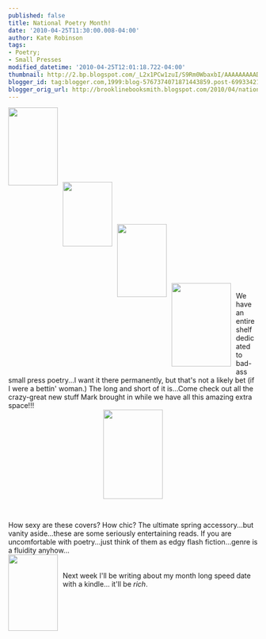 ```yaml
---
published: false
title: National Poetry Month!
date: '2010-04-25T11:30:00.008-04:00'
author: Kate Robinson
tags:
- Poetry;
- Small Presses
modified_datetime: '2010-04-25T12:01:18.722-04:00'
thumbnail: http://2.bp.blogspot.com/_L2x1PCw1zuI/S9Rm0WbaxbI/AAAAAAAAADo/0GZKwX9t3Tk/s72-c/tn9781933517438.jpg
blogger_id: tag:blogger.com,1999:blog-5767374071871443859.post-6993342169453130171
blogger_orig_url: http://brooklinebooksmith.blogspot.com/2010/04/national-poetry-month.html
---
```


<a href="http://2.bp.blogspot.com/_L2x1PCw1zuI/S9Rm0WbaxbI/AAAAAAAAADo/0GZKwX9t3Tk/s1600/tn9781933517438.jpg"><img style="MARGIN: 0px 10px 10px 0px; WIDTH: 100px; FLOAT: left; HEIGHT: 157px; CURSOR: hand" id="BLOGGER_PHOTO_ID_5464105297467065778" border="0" alt="" src="http://2.bp.blogspot.com/_L2x1PCw1zuI/S9Rm0WbaxbI/AAAAAAAAADo/0GZKwX9t3Tk/s320/tn9781933517438.jpg" /></a><br /><div><br /><br /><div><br /><br /><br /><div><br /><br /><a href="http://1.bp.blogspot.com/_L2x1PCw1zuI/S9RjvBv2TEI/AAAAAAAAADg/Y71iYwNEQzw/s1600/tn9781931236706.jpg"><img style="MARGIN: 0px 10px 10px 0px; WIDTH: 100px; FLOAT: left; HEIGHT: 130px; CURSOR: hand" id="BLOGGER_PHOTO_ID_5464101907481381954" border="0" alt="" src="http://1.bp.blogspot.com/_L2x1PCw1zuI/S9RjvBv2TEI/AAAAAAAAADg/Y71iYwNEQzw/s320/tn9781931236706.jpg" /></a><br /><br /><div><br /><br /><br /><a href="http://3.bp.blogspot.com/_L2x1PCw1zuI/S9RjjleypfI/AAAAAAAAADY/pp81LRqnhFQ/s1600/tn9780981522739.jpg"><img style="MARGIN: 0px 10px 10px 0px; WIDTH: 100px; FLOAT: left; HEIGHT: 147px; CURSOR: hand" id="BLOGGER_PHOTO_ID_5464101710915085810" border="0" alt="" src="http://3.bp.blogspot.com/_L2x1PCw1zuI/S9RjjleypfI/AAAAAAAAADY/pp81LRqnhFQ/s320/tn9780981522739.jpg" /></a><br /><br /><div><br /><br /><br /><br /><br /></div><a href="http://2.bp.blogspot.com/_L2x1PCw1zuI/S9Rikgjh6PI/AAAAAAAAADI/q1EHlvthQ_w/s1600/nox.jpg"><img style="MARGIN: 0px 10px 10px 0px; WIDTH: 120px; FLOAT: left; HEIGHT: 168px; CURSOR: hand" id="BLOGGER_PHOTO_ID_5464100627261024498" border="0" alt="" src="http://2.bp.blogspot.com/_L2x1PCw1zuI/S9Rikgjh6PI/AAAAAAAAADI/q1EHlvthQ_w/s320/nox.jpg" /></a><br /><div>We have an entire shelf dedicated to bad-ass small press poetry...I want it there permanently, but that's not a likely bet (if I were a <span id="SPELLING_ERROR_0" class="blsp-spelling-error">bettin</span>' woman.) The long and short of it is...Come check out all the crazy-great new stuff Mark brought in while we have all this amazing extra space!!!</div><img style="TEXT-ALIGN: center; MARGIN: 0px auto 10px; WIDTH: 120px; DISPLAY: block; HEIGHT: 180px; CURSOR: hand" id="BLOGGER_PHOTO_ID_5464100526508408146" border="0" alt="" src="http://3.bp.blogspot.com/_L2x1PCw1zuI/S9RiepOO_VI/AAAAAAAAADA/SF3rnjJvQDI/s320/cover.jpg" /><br /><br />How sexy are these covers? How chic? The ultimate spring accessory...but vanity aside...these are some seriously entertaining reads. If you are uncomfortable with poetry...just think of them as edgy flash fiction...genre is a fluidity anyhow...</div><a href="http://1.bp.blogspot.com/_L2x1PCw1zuI/S9RjcXl5BfI/AAAAAAAAADQ/oFBL42OaJQ0/s1600/hjk.jpg"><img style="MARGIN: 0px 10px 10px 0px; WIDTH: 100px; FLOAT: left; HEIGHT: 154px; CURSOR: hand" id="BLOGGER_PHOTO_ID_5464101586927683058" border="0" alt="" src="http://1.bp.blogspot.com/_L2x1PCw1zuI/S9RjcXl5BfI/AAAAAAAAADQ/oFBL42OaJQ0/s320/hjk.jpg" /></a><br /><div></div><br /><div>Next week I'll be writing about my month long speed date with a kindle... it'll be <em>rich</em>.</div><br /><div></div><br /><div></div><br /><div><br /><br /></div><br /><div></div><br /><div><br /><br /><br /><br /></div><br /><div></div><br /><div><br /><br /><br /><br /></div><br /><div></div><br /><div><br /><br /><br /><br /><br /></div><br /><div></div><br /><div><br /><br /><br /><br /><br /></div><br /><div></div><br /><div><br /><br /><br /><br /><br /></div><br /><div></div></div></div></div>